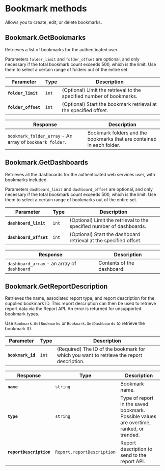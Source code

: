 # Bookmark methods

Allows you to create, edit, or delete bookmarks.

## Bookmark.GetBookmarks

Retrieves a list of bookmarks for the authenticated user.

Parameters `folder_limit` and `folder_offset` are optional, and only necessary if the total bookmark count exceeds 500, which is the limit. Use them to select a certain range of folders out of the entire set.

|Parameter|Type|Description|
|----|----|-----------|
| **`folder_limit`** |`int` | (Optional) Limit the retrieval to the specified number of bookmarks. |
| **`folder_offset`** |`int` | (Optional) Start the bookmark retrieval at the specified offset. |

|Response|Description|
|----|-----------|
| `bookmark_folder_array` - An array of `bookmark_folder`.|Bookmark folders and the bookmarks that are contained in each folder.|

## Bookmark.GetDashboards

Retrieves all the dashboards for the authenticated web services user, with bookmarks included.

Parameters `dashboard_limit` and `dashboard_offset` are optional, and only necessary if the total bookmark count exceeds 500, which is the limit. Use them to select a certain range of bookmarks out of the entire set.

|Parameter|Type|Description|
|----|----|-----------|
|**`dashboard_limit`** |`int` |(Optional) Limit the retrieval to the specified number of dashboards.|
|**`dashboard_offset`** |`int` |(Optional) Start the dashboard retrieval at the specified offset.|

|Response|Description|
|----|-----------|
| `dashboard_array` - an array of `dashboard`|Contents of the dashboard.|

## Bookmark.GetReportDescription

Retrieves the name, associated report type, and report description for the supplied bookmark ID. This report description can then be used to retrieve report data via the Report API. An error is returned for unsupported bookmark types.

Use `Bookmark.GetBookmarks` or `Bookmark.GetDashboards` to retrieve the bookmark ID.

|Parameter|Type|Description|
|----|----|-----------|
| **`bookmark_id`** |`int` |(Required) The ID of the bookmark for which you want to retrieve the report description.|

|Response|Type|Description|
|----|----|-----------|
| **`name`** |`string` |Bookmark name.|
| **`type`** |`string` |Type of report in the saved bookmark. Possible values are overtime, ranked, or trended.|
|**`reportDescription`** |`Report.reportDescription`|Report description to send to the report API.|
